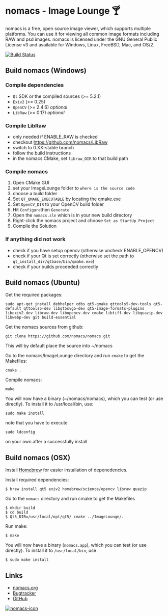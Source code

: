 # nomacs - Image Lounge 🍸
nomacs is a free, open source image viewer, which supports multiple platforms. You can use it for viewing all common image formats including RAW and psd images. nomacs is licensed under the GNU General Public License v3 and available for Windows, Linux, FreeBSD, Mac, and OS/2.

[![Build Status](https://travis-ci.org/nomacs/nomacs.svg?branch=master)](https://travis-ci.org/nomacs/nomacs)

## Build nomacs (Windows)
### Compile dependencies
- `Qt` SDK or the compiled sources (>= 5.2.1)
- `Exiv2` (>= 0.25)
- `OpenCV` (>= 2.4.6) _optional_
- `LibRaw` (>= 0.17) _optional_

### Compile LibRaw
- only needed if ENABLE_RAW is checked
- checkout https://github.com/nomacs/LibRaw
- switch to 0.XX-stable branch
- follow the build instructions
- in the nomacs CMake, set `libraw_DIR` to that build path

### Compile nomacs
1. Open CMake GUI
2. set your ImageLounge folder to `where is the source code`
3. choose a build folder
4. Set `QT_QMAKE_EXECUTABLE` by locating the qmake.exe
5. Set `OpenCV_DIR` to your OpenCV build folder
6. Hit `Configure`then `Generate`
7. Open the `nomacs.sln` which is in your new build directory
8. Right-click the nomacs project and choose `Set as StartUp Project`
9. Compile the Solution

### If anything did not work
- check if you have setup opencv (otherwise uncheck ENABLE_OPENCV)
- check if your Qt is set correctly (otherwise set the path to `qt_install_dir/qtbase/bin/qmake.exe`)
- check if your builds proceeded correctly

## Build nomacs (Ubuntu)

Get the required packages:

``` console
sudo apt-get install debhelper cdbs qt5-qmake qttools5-dev-tools qt5-default qttools5-dev libqt5svg5-dev qt5-image-formats-plugins libexiv2-dev libraw-dev libopencv-dev cmake libtiff-dev libquazip-dev libwebp-dev git build-essential
```
Get the nomacs sources from github:
``` console
git clone https://github.com/nomacs/nomacs.git
```
This will by default place the source into ~/nomacs

Go to the nomacs/ImageLounge directory and run `cmake` to get the Makefiles:
``` console
cmake .
```

Compile nomacs:
``` console
make
```

You will now have a binary (~/nomacs/nomacs), which you can test (or use directly). To install it to /usr/local/bin, use:
``` console
sudo make install
```
note that you have to execute
``` console
sudo ldconfig
```
on your own after a successfully install

## Build nomacs (OSX)
Install [Homebrew](http://brew.sh/) for easier installation of depenedencies.

Install required dependencies:

```
$ brew install qt5 exiv2 homebrew/science/opencv libraw quazip

```

Go to the `nomacs` directory and run cmake to get the Makefiles

```
$ mkdir build
$ cd build
$ Qt5_DIR=/usr/local/opt/qt5/ cmake ../ImageLounge/.
```

Run make:

```
$ make
```

You will now have a binary (`nomacs.app`), which you can test (or use directly). To install it to `/usr/local/bin`, use

```
$ sudo make install
```

## Links
- [nomacs.org](http://nomacs.org)
- [Bugtracker](http://www.nomacs.org/redmine/projects/nomacs)
- [GitHub](https://github.com/nomacs)

[![nomacs-icon](http://nomacs.org/startpage/nomacs.svg)](https://nomacs.org)
